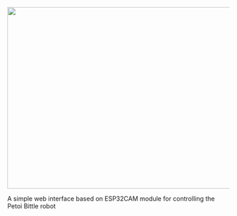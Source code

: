 <p align="center">
  <img width="550" height="413" src="[https://github.com/idreamsi/LoRa-GPS-Tracker/blob/main/main.png?raw=true](https://hackster.imgix.net/uploads/attachments/1461076/_Q4jx1wTlBw.blob?auto=compress%2Cformat&w=900&h=675&fit=min)">
</p>

A simple web interface based on ESP32CAM module for controlling the Petoi Bittle robot
